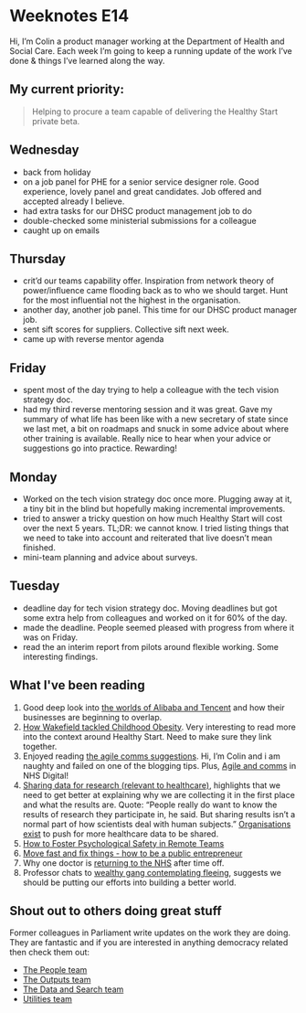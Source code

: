 # Weeknotes E14
Hi, I’m Colin a product manager working at the Department of Health and Social Care. Each week I’m going to keep a running update of the work I’ve done & things I’ve learned along the way.

## My current priority:
> Helping to procure a team capable of delivering the Healthy Start private beta.

## Wednesday
- back from holiday
- on a job panel for PHE for a senior service designer role. Good experience, lovely panel and great candidates. Job offered and accepted already I believe.
- had extra tasks for our DHSC product management job to do
- double-checked some ministerial submissions for a colleague
- caught up on emails

## Thursday
- crit’d our teams capability offer. Inspiration from network theory of power/influence came flooding back as to who we should target. Hunt for the most influential not the highest in the organisation.
- another day, another job panel. This time for our DHSC product manager job.
- sent sift scores for suppliers. Collective sift next week. 
- came up with reverse mentor agenda

## Friday
- spent most of the day trying to help a colleague with the tech vision strategy doc.
- had my third reverse mentoring session and it was great. Gave my summary of what life has been like with a new secretary of state since we last met, a bit on roadmaps and snuck in some advice about where other training is available. Really nice to hear when your advice or suggestions go into practice. Rewarding!

## Monday
- Worked on the tech vision strategy doc once more. Plugging away at it, a tiny bit in the blind but hopefully making incremental improvements.
- tried to answer a tricky question on how much Healthy Start will cost over the next 5 years. TL;DR: we cannot know. I tried listing things that we need to take into account and reiterated that live doesn’t mean finished.
- mini-team planning and advice about surveys. 

## Tuesday
- deadline day for tech vision strategy doc. Moving deadlines but got some extra help from colleagues and worked on it for 60% of the day.
- made the deadline. People seemed pleased with progress from where it was on Friday.
- read the an interim report from pilots around flexible working. Some interesting findings.

## What I've been reading
1. Good deep look into [the worlds of Alibaba and Tencent](http://fortune.com/longform/alibaba-tencent-china-internet/) and how their businesses are beginning to overlap.
2. [How Wakefield tackled Childhood Obesity](https://www.bbc.co.uk/news/resources/idt-b8f8b427-deea-46df-b207-2bf1fe7c3a66). Very interesting to read more into the context around Healthy Start. Need to make sure they link together.
3. Enjoyed reading [the agile comms suggestions](http://www.defra.net/home/a-guide-to-agile-communication). Hi, I’m Colin and i am naughty and failed on one of the blogging tips. Plus, [Agile and comms](https://www.linkedin.com/pulse/leaning-towards-agile-meg-rowley/) in NHS Digital!
4. [Sharing data for research (relevant to healthcare)](https://fivethirtyeight.com/features/science-wants-your-data/), highlights that we need to get better at explaining why we are collecting it in the first place and what the results are. Quote: “People really do want to know the results of research they participate in, he said. But sharing results isn’t a normal part of how scientists deal with human subjects.” [Organisations exist](http://dateva.biz/) to push for more healthcare data to be shared.
5. [How to Foster Psychological Safety in Remote Teams](http://futureofwork.nobl.io/future-of-work/how-to-foster-psychological-safety-in-remote-teams)
6. [Move fast and fix things - how to be a public entrepreneur](https://www.thersa.org/discover/publications-and-articles/rsa-blogs/2018/07/how-to-be-a-public-entrepreneur)
7. Why one doctor is [returning to the NHS](https://www.theguardian.com/society/2018/aug/02/turned-back-new-zealand-return-work-nhs-ed-patrick) after time off.
8. Professor chats to [wealthy gang contemplating fleeing](https://medium.com/s/futurehuman/survival-of-the-richest-9ef6cddd0cc1), suggests we should be putting our efforts into building a better world.

## Shout out to others doing great stuff
Former colleagues in Parliament write updates on the work they are doing. They are fantastic and if you are interested in anything democracy related then check them out:
- [The People team](https://ukparliament.github.io/sprintnotes.people/)
- [The Outputs team](https://ukparliament.github.io/sprintnotes.outputs/)
- [The Data and Search team](https://ukparliament.github.io/weeknotes.data-search/)
- [Utilities team](https://medium.com/@gemmarogers1)
